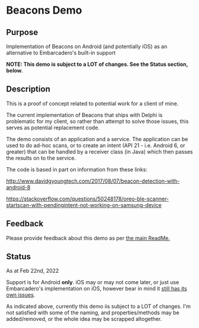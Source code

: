 # Beacons Demo

## Purpose

Implementation of Beacons on Android (and potentially iOS) as an alternative to Embarcadero's built-in support

**NOTE: This demo is subject to a LOT of changes. See the Status section, below.**

## Description

This is a proof of concept related to potential work for a client of mine.

The current implementation of Beacons that ships with Delphi is problematic for my client, so rather than attempt to solve those issues, this serves as potential replacement code.

The demo consists of an application and a service. The application can be used to do ad-hoc scans, or to create an intent (API 21 - i.e. Android 6, or greater) that can be handled by a receiver class (in Java) which then passes the results on to the service.

The code is based in part on information from these links:

http://www.davidgyoungtech.com/2017/08/07/beacon-detection-with-android-8

https://stackoverflow.com/questions/50248178/oreo-ble-scanner-startscan-with-pendingintent-not-working-on-samsung-device

## Feedback

Please provide feedback about this demo as per [the main ReadMe.](https://github.com/DelphiWorlds/Playground/blob/main/Readme.md)

## Status 

As at Feb 22nd, 2022

Support is for Android **only**. iOS may or may not come later, or just use Embarcadero's implementation on iOS, however bear in mind it [still has its own issues](https://quality.embarcadero.com/browse/RSP-21460).

As indicated above, currently this demo iis subject to a LOT of changes. I'm not satisfied with some of the naming, and properties/methods may be added/removed, or the whole idea may be scrapped altogether.

